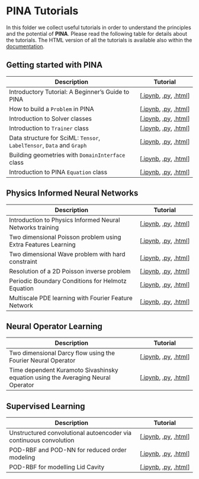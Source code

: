 # PINA Tutorials

In this folder we collect useful tutorials in order to understand the principles and the potential of **PINA**. Please read the following table for details about the tutorials. The HTML version of all the tutorials is available also within the [documentation](http://mathlab.github.io/PINA/).

## Getting started with PINA

| Description   | Tutorial |
|---------------|-----------|
Introductory Tutorial: A Beginner’s Guide to PINA|[[.ipynb](tutorial17/tutorial.ipynb),&#160;[.py](tutorial17/tutorial.py),&#160;[.html](http://mathlab.github.io/PINA/_rst/tutorials/tutorial17/tutorial.html)]|
How to build a `Problem` in PINA|[[.ipynb](tutorial16/tutorial.ipynb),&#160;[.py](tutorial16/tutorial.py),&#160;[.html](http://mathlab.github.io/PINA/_rst/tutorials/tutorial16/tutorial.html)]|
Introduction to Solver classes|[[.ipynb](tutorial18/tutorial.ipynb),&#160;[.py](tutorial18/tutorial.py),&#160;[.html](http://mathlab.github.io/PINA/_rst/tutorials/tutorial18/tutorial.html)]|
Introduction to `Trainer` class|[[.ipynb](tutorial11/tutorial.ipynb),&#160;[.py](tutorial11/tutorial.py),&#160;[.html](http://mathlab.github.io/PINA/_rst/tutorials/tutorial11/tutorial.html)]|
Data structure for SciML: `Tensor`, `LabelTensor`, `Data` and `Graph` |[[.ipynb](tutorial19/tutorial.ipynb),&#160;[.py](tutorial19/tutorial.py),&#160;[.html](http://mathlab.github.io/PINA/_rst/tutorials/tutorial19/tutorial.html)]|
Building geometries with `DomainInterface` class|[[.ipynb](tutorial6/tutorial.ipynb),&#160;[.py](tutorial6/tutorial.py),&#160;[.html](http://mathlab.github.io/PINA/_rst/tutorials/tutorial6/tutorial.html)]|
Introduction to PINA `Equation` class|[[.ipynb](tutorial12/tutorial.ipynb),&#160;[.py](tutorial12/tutorial.py),&#160;[.html](http://mathlab.github.io/PINA/_rst/tutorials/tutorial12/tutorial.html)]|


## Physics Informed Neural Networks
| Description   | Tutorial  |
|---------------|-----------|
Introduction to Physics Informed Neural Networks training|[[.ipynb](tutorial1/tutorial.ipynb),&#160;[.py](tutorial1/tutorial.py),&#160;[.html](http://mathlab.github.io/PINA/_rst/tutorials/tutorial1/tutorial.html)]|
Two dimensional Poisson problem using Extra Features Learning &nbsp; &nbsp; |[[.ipynb](tutorial2/tutorial.ipynb),&#160;[.py](tutorial2/tutorial.py),&#160;[.html](http://mathlab.github.io/PINA/_rst/tutorials/tutorial2/tutorial.html)]|
Two dimensional Wave problem with hard constraint |[[.ipynb](tutorial3/tutorial.ipynb),&#160;[.py](tutorial3/tutorial.py),&#160;[.html](http://mathlab.github.io/PINA/_rst/tutorials/tutorial3/tutorial.html)]|
Resolution of a 2D Poisson inverse problem |[[.ipynb](tutorial7/tutorial.ipynb),&#160;[.py](tutorial7/tutorial.py),&#160;[.html](http://mathlab.github.io/PINA/_rst/tutorials/tutorial7/tutorial.html)]|
Periodic Boundary Conditions for Helmotz Equation |[[.ipynb](tutorial9/tutorial.ipynb),&#160;[.py](tutorial9/tutorial.py),&#160;[.html](http://mathlab.github.io/PINA/_rst/tutorials/tutorial9/tutorial.html)]|
Multiscale PDE learning with Fourier Feature Network |[[.ipynb](tutorial13/tutorial.ipynb),&#160;[.py](tutorial13/tutorial.py),&#160;[.html](http://mathlab.github.io/PINA/_rst/tutorials/tutorial13/tutorial.html)]|


## Neural Operator Learning
| Description   | Tutorial  |
|---------------|-----------|
Two dimensional Darcy flow using the Fourier Neural Operator  &nbsp; &nbsp; &nbsp;&nbsp; &nbsp;|[[.ipynb](tutorial5/tutorial.ipynb),&#160;[.py](tutorial5/tutorial.py),&#160;[.html](http://mathlab.github.io/PINA/_rst/tutorials/tutorial5/tutorial.html)]|
Time dependent Kuramoto Sivashinsky equation using the Averaging Neural Operator  &nbsp; &nbsp; &nbsp;&nbsp; &nbsp;|[[.ipynb](tutorial10/tutorial.ipynb),&#160;[.py](tutorial10/tutorial.py),&#160;[.html](http://mathlab.github.io/PINA/_rst/tutorials/tutorial10/tutorial.html)]|

## Supervised Learning
| Description   | Tutorial  |
|---------------|-----------|
Unstructured convolutional autoencoder via continuous convolution |[[.ipynb](tutorial4/tutorial.ipynb),&#160;[.py](tutorial4/tutorial.py),&#160;[.html](http://mathlab.github.io/PINA/_rst/tutorials/tutorial4/tutorial.html)]|
POD-RBF and POD-NN for reduced order modeling| [[.ipynb](tutorial8/tutorial.ipynb),&#160;[.py](tutorial8/tutorial.py),&#160;[.html](http://mathlab.github.io/PINA/_rst/tutorials/tutorial8/tutorial.html)]|
POD-RBF for modelling Lid Cavity| [[.ipynb](tutorial14/tutorial.ipynb),&#160;[.py](tutorial14/tutorial.py),&#160;[.html](http://mathlab.github.io/PINA/_rst/tutorials/tutorial14/tutorial.html)]|
